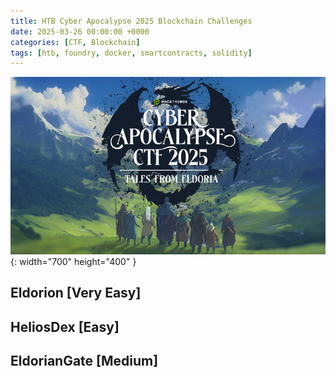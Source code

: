```yaml
---
title: HTB Cyber Apocalypse 2025 Blockchain Challenges
date: 2025-03-26 00:00:00 +0000
categories: [CTF, Blockchain]
tags: [htb, foundry, docker, smartcontracts, solidity]
---
```


![Hack the Box Cyber Apocalypse CTF 2025 Logo](/assets/img/posts/HTB-Cyber-Apocalypse-2025-Tales-From-Eldoria.png){: width="700" height="400" }

## Eldorion [Very Easy]

## HeliosDex [Easy]

## EldorianGate [Medium]
